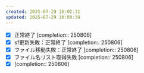 ```yaml
---
created: 2025-07-29 10:02:31
updated: 2025-07-29 10:08:34
---
```


- [x] 正常終了 [completion:: 250806]
- [x] sf更新失敗：正常終了 [completion:: 250806]
- [x] ファイル移動失敗：正常終了 [completion:: 250806]
- [x] ファイル名リスト取得失敗 [completion:: 250806]
- [x]  [completion:: 250806]